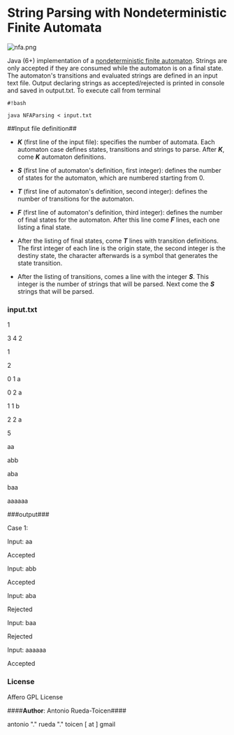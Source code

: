 # **String Parsing with Nondeterministic Finite Automata** #

![nfa.png](https://bitbucket.org/repo/rndAKA/images/3388128771-nfa.png)

Java (6+) implementation of a [nondeterministic finite automaton](http://en.wikipedia.org/wiki/Nondeterministic_finite_automaton).  Strings are only accepted if they are consumed while the automaton is on a final state. The automaton's transitions and evaluated strings are defined in an input text file. Output declaring strings as accepted/rejected is printed in console and saved in output.txt. To execute call from terminal

```
#!bash

java NFAParsing < input.txt
```

##Input file definition##
* ***K*** (first line of the input file): specifies the number of automata. Each automaton case defines states, transitions and strings to parse. After ***K***, come ***K*** automaton definitions. 

* ***S*** (first line of automaton's definition, first integer): defines the number of states for the automaton, which are numbered starting from 0.  

* ***T***  (first line of automaton's definition, second integer): defines the number of transitions for the automaton.

*  ***F*** (first line of automaton's definition, third integer): defines the number of final states for the automaton. After this line come ***F*** lines, each one listing a final state.

* After the listing of final states, come ***T*** lines with transition definitions. The first integer of each line is the origin state, the second integer is the destiny state, the character afterwards is a symbol that generates the state transition. 

* After the listing of transitions, comes a line with the integer ***S***. This integer is the number of strings that will be parsed. Next come the ***S*** strings that will be parsed. 

### input.txt ###
1  

3 4 2  

1  

2  

0 1 a  

0 2 a 

1 1 b  

2 2 a  

5 

aa  

abb  

aba 

baa  

aaaaaa 

###output###

Case 1:

Input: aa

Accepted


Input: abb

Accepted


Input: aba

Rejected


Input: baa

Rejected


Input: aaaaaa

Accepted


### License ###

Affero GPL License

####**Author**: Antonio Rueda-Toicen####

antonio "." rueda "." toicen [ at ] gmail
